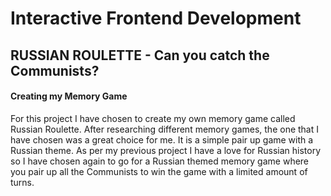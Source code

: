 <h1>Interactive Frontend Development</h1>
<h2>RUSSIAN ROULETTE - Can you catch the Communists?</h2>

<h4>Creating my Memory Game</h4>

<p>For this project I have chosen to create my own memory game called Russian Roulette. After researching different memory games, the one that I have chosen was a great choice for me. It is a simple pair up game with a Russian theme. As per my previous project I have a love for Russian history so I have chosen again to go for a Russian themed memory game where you pair up all the Communists to win the game with a limited amount of turns.</p>

